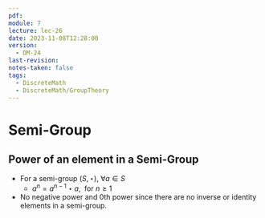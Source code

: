 ```yaml
---
pdf: 
module: 7
lecture: lec-26
date: 2023-11-08T12:28:00
version:
  - DM-24
last-revision: 
notes-taken: false
tags:
  - DiscreteMath
  - DiscreteMath/GroupTheory
---
```

# Semi-Group


## Power of an element in a Semi-Group
- For a semi-group $(S, \star)$,  $\forall a \in S$
	- $a^n = a^{n - 1} \star a, \; \text{ for } n \ge 1$
- No negative power and 0th power since there are no inverse or identity elements in a semi-group.